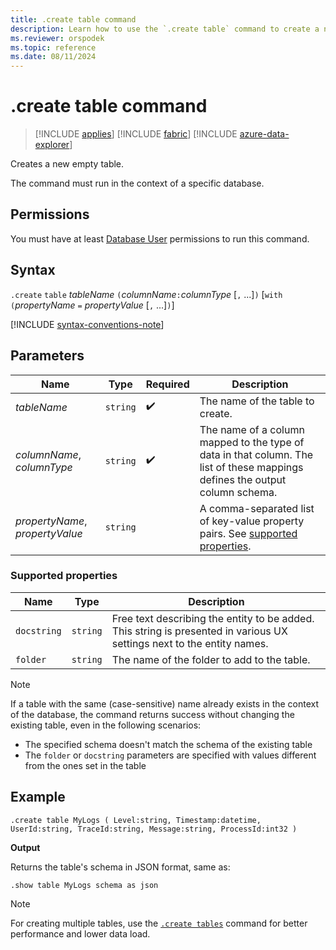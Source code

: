 ```yaml
---
title: .create table command
description: Learn how to use the `.create table` command to create a new empty table.
ms.reviewer: orspodek
ms.topic: reference
ms.date: 08/11/2024
---
```

# .create table command

> [!INCLUDE [applies](../includes/applies-to-version/applies.md)] [!INCLUDE [fabric](../includes/applies-to-version/fabric.md)] [!INCLUDE [azure-data-explorer](../includes/applies-to-version/azure-data-explorer.md)]

Creates a new empty table.

The command must run in the context of a specific database.

## Permissions

You must have at least [Database User](../access-control/role-based-access-control.md) permissions to run this command.

## Syntax

`.create` `table` *tableName* `(`*columnName*`:`*columnType* [`,` ...]`)`  [`with` `(`*propertyName* `=` *propertyValue* [`,` ...]`)`]

[!INCLUDE [syntax-conventions-note](../includes/syntax-conventions-note.md)]

## Parameters

| Name | Type | Required | Description |
|--|--|--|--|
| *tableName* | `string` |  :heavy_check_mark: | The name of the table to create. |
| *columnName*, *columnType* | `string` |  :heavy_check_mark: | The name of a column mapped to the type of data in that column. The list of these mappings defines the output column schema.|
| *propertyName*, *propertyValue* | `string` | | A comma-separated list of key-value property pairs. See [supported properties](#supported-properties).|

### Supported properties

|Name|Type|Description|
|--|--|--|
|`docstring`| `string` |Free text describing the entity to be added. This string is presented in various UX settings next to the entity names.|
|`folder`| `string` |The name of the folder to add to the table.|

> [!NOTE]
> If a table with the same (case-sensitive) name already exists in the context of the database, the command returns success without changing the existing table, even in the following scenarios:
>
> * The specified schema doesn't match the schema of the existing table
> * The `folder` or `docstring` parameters are specified with values different from the ones set in the table

## Example

```kusto
.create table MyLogs ( Level:string, Timestamp:datetime, UserId:string, TraceId:string, Message:string, ProcessId:int32 ) 
```

**Output**

Returns the table's schema in JSON format, same as:

```kusto
.show table MyLogs schema as json
```

> [!NOTE]
> For creating multiple tables, use the [`.create tables`](create-tables-command.md) command for better performance and lower data load.
